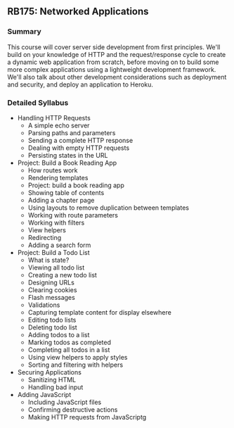 ## RB175: Networked Applications



### Summary

This course will cover server side development from first principles. We'll build on your knowledge of HTTP and the request/response cycle to create a dynamic web application from scratch, before moving on to build some more complex applications using a lightweight development framework. We'll also talk about other development considerations such as deployment and security, and deploy an application to Heroku.



### Detailed Syllabus

* Handling HTTP Requests
  * A simple echo server
  * Parsing paths and parameters
  * Sending a complete HTTP response
  * Dealing with empty HTTP requests
  * Persisting states in the URL
* Project: Build a Book Reading App
  * How routes work
  * Rendering templates
  * Project: build a book reading app
  * Showing table of contents
  * Adding a chapter page
  * Using layouts to remove duplication between templates
  * Working with route parameters
  * Working with filters
  * View helpers
  * Redirecting
  * Adding a search form
* Project: Build a Todo List
  * What is state?
  * Viewing all todo list
  * Creating a new todo list
  * Designing URLs
  * Clearing cookies
  * Flash messages
  * Validations
  * Capturing template content for display elsewhere
  * Editing todo lists
  * Deleting todo list
  * Adding todos to a list
  * Marking todos as completed
  * Completing all todos in a list
  * Using view helpers to apply styles
  * Sorting and filtering with helpers
* Securing Applications
  * Sanitizing HTML
  * Handling bad input
* Adding JavaScript
  * Including JavaScript files
  * Confirming destructive actions
  * Making HTTP requests from JavaScriptg